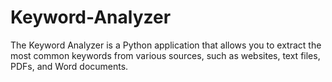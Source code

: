 # Keyword-Analyzer
The Keyword Analyzer is a Python application that allows you to extract the most common keywords from various sources, such as websites, text files, PDFs, and Word documents. 
